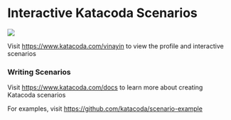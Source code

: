 # Interactive Katacoda Scenarios

[![](http://shields.katacoda.com/katacoda/vinayin/count.svg)](https://www.katacoda.com/vinayin "Get your profile on Katacoda.com")

Visit https://www.katacoda.com/vinayin to view the profile and interactive scenarios

### Writing Scenarios
Visit https://www.katacoda.com/docs to learn more about creating Katacoda scenarios

For examples, visit https://github.com/katacoda/scenario-example
